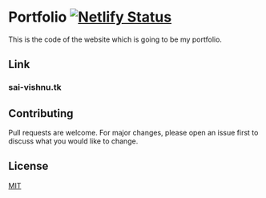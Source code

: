 # Portfolio [![Netlify Status](https://api.netlify.com/api/v1/badges/226c17ab-99ac-45ce-8b75-b99220c7369a/deploy-status)](https://app.netlify.com/sites/saivishnu-portfolio/deploys)

This is the code of the website which is going to be my portfolio.

## Link
### sai-vishnu.tk

## Contributing
Pull requests are welcome. For major changes, please open an issue first to discuss what you would like to change.

## License
[MIT](https://choosealicense.com/licenses/mit/)
